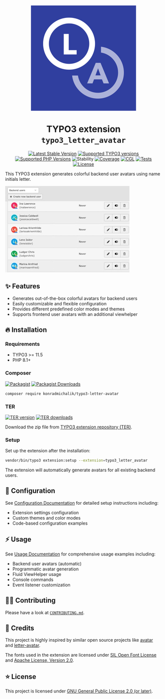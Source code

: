 <div align="center">

![Extension icon](Resources/Public/Icons/Extension.svg)

# TYPO3 extension `typo3_letter_avatar`

[![Latest Stable Version](https://typo3-badges.dev/badge/typo3_letter_avatar/version/shields.svg)](https://extensions.typo3.org/extension/typo3_letter_avatar)
[![Supported TYPO3 versions](https://typo3-badges.dev/badge/typo3_letter_avatar/typo3/shields.svg)](https://extensions.typo3.org/extension/typo3_letter_avatar)
[![Supported PHP Versions](https://img.shields.io/packagist/dependency-v/konradmichalik/typo3-letter-avatar/php?logo=php)](https://packagist.org/packages/konradmichalik/typo3-letter-avatar)
![Stability](https://typo3-badges.dev/badge/typo3_letter_avatar/stability/shields.svg)
[![Coverage](https://img.shields.io/coverallsCoverage/github/jackd248/typo3-letter-avatar?logo=coveralls)](https://coveralls.io/github/jackd248/typo3-letter-avatar)
[![CGL](https://img.shields.io/github/actions/workflow/status/jackd248/typo3-letter-avatar/cgl.yml?label=cgl&logo=github)](https://github.com/jackd248/typo3-letter-avatar/actions/workflows/cgl.yml)
[![Tests](https://img.shields.io/github/actions/workflow/status/jackd248/typo3-letter-avatar/tests.yml?label=tests&logo=github)](https://github.com/jackd248/typo3-letter-avatar/actions/workflows/tests.yml)
[![License](https://poser.pugx.org/konradmichalik/typo3-letter-avatar/license)](LICENSE.md)
</div>

This TYPO3 extension generates colorful backend user avatars using name initials letter.

![user-list.jpg](Documentation/Images/user-list.jpg)

## ✨ Features

* Generates out-of-the-box colorful avatars for backend users
* Easily customizable and flexible configuration
* Provides different predefined color modes and themes
* Supports frontend user avatars with an additional viewhelper


## 🔥 Installation

### Requirements

* TYPO3 >= 11.5 
* PHP 8.1+

### Composer

[![Packagist](https://img.shields.io/packagist/v/konradmichalik/typo3-letter-avatar?label=version&logo=packagist)](https://packagist.org/packages/konradmichalik/typo3-letter-avatar)
[![Packagist Downloads](https://img.shields.io/packagist/dt/konradmichalik/typo3-letter-avatar?color=brightgreen)](https://packagist.org/packages/konradmichalik/typo3-letter-avatar)

``` bash
composer require konradmichalik/typo3-letter-avatar
```

### TER

[![TER version](https://typo3-badges.dev/badge/typo3_letter_avatar/version/shields.svg)](https://extensions.typo3.org/extension/typo3_letter_avatar)
[![TER downloads](https://typo3-badges.dev/badge/typo3_letter_avatar/downloads/shields.svg)](https://extensions.typo3.org/extension/typo3_letter_avatar)

Download the zip file from [TYPO3 extension repository (TER)](https://extensions.typo3.org/extension/typo3_letter_avatar).

### Setup

Set up the extension after the installation:

``` bash
vendor/bin/typo3 extension:setup --extension=typo3_letter_avatar
```

The extension will automatically generate avatars for all existing backend users.

## 🧰 Configuration

See [Configuration Documentation](Documentation/Configuration.md) for detailed setup instructions including:

* Extension settings configuration
* Custom themes and color modes
* Code-based configuration examples

## ⚡ Usage

See [Usage Documentation](Documentation/Usage.md) for comprehensive usage examples including:

* Backend user avatars (automatic)
* Programmatic avatar generation
* Fluid ViewHelper usage
* Console commands
* Event listener customization

## 🧑‍💻 Contributing

Please have a look at [`CONTRIBUTING.md`](CONTRIBUTING.md).

## 💎 Credits

This project is highly inspired by similar open source projects like [avatar](https://github.com/laravolt/avatar) and [letter-avatar](https://github.com/yohangdev/letter-avatar).

The fonts used in the extension are licensed under [SIL Open Font License](https://openfontlicense.org/) and [Apache License, Version 2.0](https://www.apache.org/licenses/LICENSE-2.0).


## ⭐ License

This project is licensed
under [GNU General Public License 2.0 (or later)](LICENSE.md).

